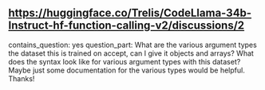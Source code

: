 ## https://huggingface.co/Trelis/CodeLlama-34b-Instruct-hf-function-calling-v2/discussions/2

contains_question: yes
question_part: What are the various argument types the dataset this is trained on accept, can I give it objects and arrays?
What does the syntax look like for various argument types with this dataset?  Maybe just some documentation for the various types would be helpful.  Thanks!